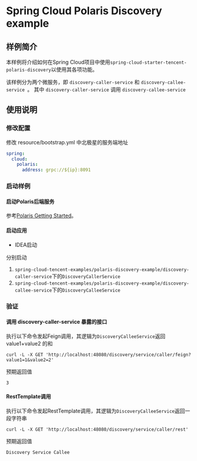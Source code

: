 # Spring Cloud Polaris Discovery example

## 样例简介

本样例将介绍如何在Spring Cloud项目中使用```spring-cloud-starter-tencent-polaris-discovery```以使用其各项功能。

该样例分为两个微服务，即 ```discovery-caller-service``` 和 ```discovery-callee-service ```。
其中 ```discovery-caller-service``` 调用 ```discovery-callee-service```

## 使用说明

### 修改配置

修改 resource/bootstrap.yml 中北极星的服务端地址

```yaml
spring:
  cloud:
    polaris:
      address: grpc://${ip}:8091
```

### 启动样例

#### 启动Polaris后端服务

参考[Polaris Getting Started](https://github.com/PolarisMesh/polaris#getting-started)。

#### 启动应用

- IDEA启动

分别启动

1. ```spring-cloud-tencent-examples/polaris-discovery-example/discovery-caller-service```下的```DiscoveryCallerService```
2. ```spring-cloud-tencent-examples/polaris-discovery-example/discovery-callee-service```下的```DiscoveryCalleeService```

### 验证

#### 调用 discovery-caller-service 暴露的接口

执行以下命令发起Feign调用，其逻辑为```DiscoveryCalleeService```返回 value1+value2 的和

```shell
curl -L -X GET 'http://localhost:48080/discovery/service/caller/feign?value1=1&value2=2'
```

预期返回值

```
3
```

#### RestTemplate调用

执行以下命令发起RestTemplate调用，其逻辑为```DiscoveryCalleeService```返回一段字符串

```shell
curl -L -X GET 'http://localhost:48080/discovery/service/caller/rest'
```

预期返回值

```
Discovery Service Callee
```

